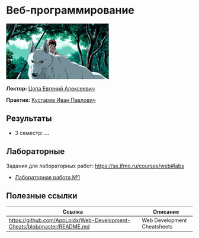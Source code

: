 # Веб-программирование

<img alt="Princess Mononoke Running" src="https://github.com/maxbarsukov/itmo/blob/master/.docs/princess-mononoke-running.gif" height="150">

**Лектор:** [Цопа Евгений Алексеевич](https://my.itmo.ru/persons/126287)

**Практик:** [Кустарев Иван Павлович](https://my.itmo.ru/persons/309681)

## Результаты

- 3 семестр: **...**

## Лабораторные

Задания для лабораторных работ: https://se.ifmo.ru/courses/web#labs

- [Лабораторная работа №1](https://github.com/maxbarsukov-itmo/web-1)

## Полезные ссылки

| Ссылка | Описание |
| --- | --- |
| https://github.com/AppLoidx/Web-Development-Cheats/blob/master/README.md | Web Development Cheatsheets |
